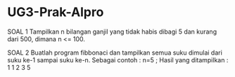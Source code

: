 # UG3-Prak-Alpro

SOAL 1
Tampilkan n bilangan ganjil yang tidak habis dibagi 5 dan kurang dari 500, dimana n <= 100.


SOAL 2
Buatlah program fibbonaci dan tampilkan semua suku dimulai dari suku ke-1 sampai suku ke-n.
Sebagai contoh : n=5 ; Hasil yang ditampilkan : 1 1 2 3 5
